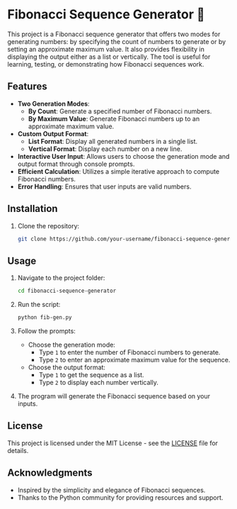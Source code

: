 
# Fibonacci Sequence Generator 🔢

This project is a Fibonacci sequence generator that offers two modes for generating numbers: by specifying the count of numbers to generate or by setting an approximate maximum value. It also provides flexibility in displaying the output either as a list or vertically. The tool is useful for learning, testing, or demonstrating how Fibonacci sequences work.

## Features

- **Two Generation Modes**:
  - **By Count**: Generate a specified number of Fibonacci numbers.
  - **By Maximum Value**: Generate Fibonacci numbers up to an approximate maximum value.
- **Custom Output Format**:
  - **List Format**: Display all generated numbers in a single list.
  - **Vertical Format**: Display each number on a new line.
- **Interactive User Input**: Allows users to choose the generation mode and output format through console prompts.
- **Efficient Calculation**: Utilizes a simple iterative approach to compute Fibonacci numbers.
- **Error Handling**: Ensures that user inputs are valid numbers.

## Installation

1. Clone the repository:
    ```bash
    git clone https://github.com/your-username/fibonacci-sequence-generator.git
    ```

## Usage

1. Navigate to the project folder:
    ```bash
    cd fibonacci-sequence-generator
    ```
2. Run the script:
    ```bash
    python fib-gen.py
    ```
3. Follow the prompts:
   - Choose the generation mode:
     - Type `1` to enter the number of Fibonacci numbers to generate.
     - Type `2` to enter an approximate maximum value for the sequence.
   - Choose the output format:
     - Type `1` to get the sequence as a list.
     - Type `2` to display each number vertically.

4. The program will generate the Fibonacci sequence based on your inputs.

## License

This project is licensed under the MIT License - see the [LICENSE](LICENSE) file for details.

## Acknowledgments

- Inspired by the simplicity and elegance of Fibonacci sequences.
- Thanks to the Python community for providing resources and support.
